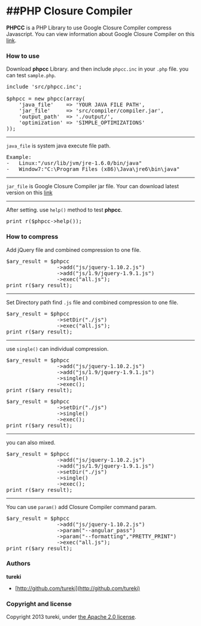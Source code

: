 ##PHP Closure Compiler
==
**PHPCC** is a PHP Library to use Google Closure Compiler compress Javascript.
You can view information about Google Closure Compiler on this [link](https://developers.google.com/closure/compiler/).



### How to use

Download **phpcc** Library. and then include <code>phpcc.inc</code> in your <code>.php</code> file. you can test <code>sample.php</code>.

<pre>
include 'src/phpcc.inc';

$phpcc = new phpcc(array(
	'java_file'    => 'YOUR JAVA FILE PATH',
	'jar_file'     => 'src/compiler/compiler.jar', 
	'output_path'  => './output/',
	'optimization' => 'SIMPLE_OPTIMIZATIONS'
));
</pre>



----

<code>java_file</code> is system java execute file path. 
<pre>
Example:
-   Linux:"/usr/lib/jvm/jre-1.6.0/bin/java"
-   Window7:"C:\Program Files (x86)\Java\jre6\bin\java"
</pre>




----

<code>jar_file</code> is Google Closure Compiler jar file. Your can download latest version on this [link](http://code.google.com/p/closure-compiler/wiki/BinaryDownloads)




----

After setting. use <code>help()</code> method to test **phpcc**. 
<pre>
print_r($phpcc->help());
</pre>



### How to compress

Add jQuery file and combined compression to one file.
<pre>
$ary_result = $phpcc
                ->add("js/jquery-1.10.2.js")
                ->add("js/1.9/jquery-1.9.1.js")
                ->exec("all.js");
print_r($ary_result);
</pre>



----

Set Directory path find <code>.js</code> file and combined compression to one file.
<pre>
$ary_result = $phpcc
                ->setDir("./js")
                ->exec("all.js");
print_r($ary_result);
</pre>



----

use <code>single()</code> can individual compression.
<pre>
$ary_result = $phpcc
                ->add("js/jquery-1.10.2.js")
                ->add("js/1.9/jquery-1.9.1.js")
                ->single()
                ->exec();
print_r($ary_result);
</pre>
<pre>
$ary_result = $phpcc
                ->setDir("./js")
                ->single()
                ->exec();
print_r($ary_result);
</pre>



----

you can also mixed.
<pre>
$ary_result = $phpcc
                ->add("js/jquery-1.10.2.js")
                ->add("js/1.9/jquery-1.9.1.js")
                ->setDir("./js")
                ->single()
                ->exec();
print_r($ary_result);
</pre>



----

You can use <code>param()</code> add Closure Compiler command param.
<pre>
$ary_result = $phpcc
                ->add("js/jquery-1.10.2.js")
                ->param("--angular_pass")
                ->param("--formatting","PRETTY_PRINT")
                ->exec("all.js");
print_r($ary_result);
</pre>



### Authors

**tureki**

+ [http://github.com/tureki](http://github.com/tureki)



### Copyright and license

Copyright 2013 tureki, under [the Apache 2.0 license](LICENSE).

